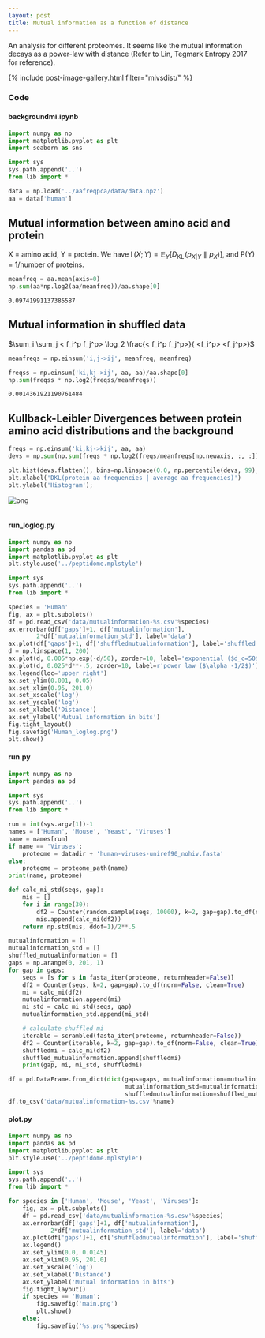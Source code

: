 ```yaml
---
layout: post
title: Mutual information as a function of distance
---
```


An analysis for different proteomes. It seems like the mutual information decays as a power-law with distance (Refer to Lin, Tegmark Entropy 2017 for reference). 

{% include post-image-gallery.html filter="mivsdist/" %}

### Code 
#### backgroundmi.ipynb



```python
import numpy as np
import matplotlib.pyplot as plt
import seaborn as sns

import sys
sys.path.append('..')
from lib import *
```


```python
data = np.load('../aafreqpca/data/data.npz')
aa = data['human']
```

## Mutual information between amino acid and protein

X = amino acid, Y = protein. We have $\operatorname{I}(X;Y) = \mathbb{E}_Y\left[D_\text{KL}\!\left(p_{X|Y} \parallel p_X\right)\right]$, and P(Y) = 1/number of proteins.


```python
meanfreq = aa.mean(axis=0)
np.sum(aa*np.log2(aa/meanfreq))/aa.shape[0]
```




    0.09741991137385587



## Mutual information in shuffled data

$\sum_i \sum_j < f_i^p f_j^p> \log_2 \frac{< f_i^p f_j^p>}{ <f_i^p> <f_j^p>}$


```python
meanfreqs = np.einsum('i,j->ij', meanfreq, meanfreq)
```


```python
freqss = np.einsum('ki,kj->ij', aa, aa)/aa.shape[0]
np.sum(freqss * np.log2(freqss/meanfreqs))
```




    0.0014361921190761484



## Kullback-Leibler Divergences between protein amino acid distributions and the background


```python
freqs = np.einsum('ki,kj->kij', aa, aa)
devs = np.sum(np.sum(freqs * np.log2(freqs/meanfreqs[np.newaxis, :, :]), axis=1), axis=1)
```


```python
plt.hist(devs.flatten(), bins=np.linspace(0.0, np.percentile(devs, 99), 150));
plt.xlabel('DKL(protein aa frequencies | average aa frequencies)')
plt.ylabel('Histogram');
```


![png](notebook_files/backgroundmi_9_0.png)



```python

```
#### run_loglog.py

```python
import numpy as np
import pandas as pd
import matplotlib.pyplot as plt
plt.style.use('../peptidome.mplstyle')

import sys
sys.path.append('..')
from lib import *

species = 'Human'
fig, ax = plt.subplots()
df = pd.read_csv('data/mutualinformation-%s.csv'%species)
ax.errorbar(df['gaps']+1, df['mutualinformation'],
        2*df['mutualinformation_std'], label='data')
ax.plot(df['gaps']+1, df['shuffledmutualinformation'], label='shuffled')
d = np.linspace(1, 200)
ax.plot(d, 0.005*np.exp(-d/50), zorder=10, label='exponential ($d_c=50$)')
ax.plot(d, 0.025*d**-.5, zorder=10, label=r'power law ($\alpha -1/2$)')
ax.legend(loc='upper right')
ax.set_ylim(0.001, 0.05)
ax.set_xlim(0.95, 201.0)
ax.set_xscale('log')
ax.set_yscale('log')
ax.set_xlabel('Distance')
ax.set_ylabel('Mutual information in bits')
fig.tight_layout()
fig.savefig('Human_loglog.png')
plt.show()

```
#### run.py

```python
import numpy as np
import pandas as pd

import sys
sys.path.append('..')
from lib import *

run = int(sys.argv[1])-1
names = ['Human', 'Mouse', 'Yeast', 'Viruses']
name = names[run]
if name == 'Viruses':
    proteome = datadir + 'human-viruses-uniref90_nohiv.fasta'
else:
    proteome = proteome_path(name)
print(name, proteome)

def calc_mi_std(seqs, gap):
    mis = []
    for i in range(30):
        df2 = Counter(random.sample(seqs, 10000), k=2, gap=gap).to_df(norm=False, clean=True)
        mis.append(calc_mi(df2))
    return np.std(mis, ddof=1)/2**.5

mutualinformation = []
mutualinformation_std = []
shuffled_mutualinformation = []
gaps = np.arange(0, 201, 1)
for gap in gaps:
    seqs = [s for s in fasta_iter(proteome, returnheader=False)]
    df2 = Counter(seqs, k=2, gap=gap).to_df(norm=False, clean=True)
    mi = calc_mi(df2)
    mutualinformation.append(mi)
    mi_std = calc_mi_std(seqs, gap)
    mutualinformation_std.append(mi_std)

    # calculate shuffled mi
    iterable = scrambled(fasta_iter(proteome, returnheader=False))
    df2 = Counter(iterable, k=2, gap=gap).to_df(norm=False, clean=True)
    shuffledmi = calc_mi(df2)
    shuffled_mutualinformation.append(shuffledmi)
    print(gap, mi, mi_std, shuffledmi)

df = pd.DataFrame.from_dict(dict(gaps=gaps, mutualinformation=mutualinformation,
                                 mutualinformation_std=mutualinformation_std,
                                 shuffledmutualinformation=shuffled_mutualinformation))
df.to_csv('data/mutualinformation-%s.csv'%name)

```
#### plot.py

```python
import numpy as np
import pandas as pd
import matplotlib.pyplot as plt
plt.style.use('../peptidome.mplstyle')

import sys
sys.path.append('..')
from lib import *

for species in ['Human', 'Mouse', 'Yeast', 'Viruses']:
    fig, ax = plt.subplots()
    df = pd.read_csv('data/mutualinformation-%s.csv'%species)
    ax.errorbar(df['gaps']+1, df['mutualinformation'],
            2*df['mutualinformation_std'], label='data')
    ax.plot(df['gaps']+1, df['shuffledmutualinformation'], label='shuffled')
    ax.legend()
    ax.set_ylim(0.0, 0.0145)
    ax.set_xlim(0.95, 201.0)
    ax.set_xscale('log')
    ax.set_xlabel('Distance')
    ax.set_ylabel('Mutual information in bits')
    fig.tight_layout()
    if species == 'Human':
        fig.savefig('main.png')
        plt.show()
    else:
        fig.savefig('%s.png'%species)

```
